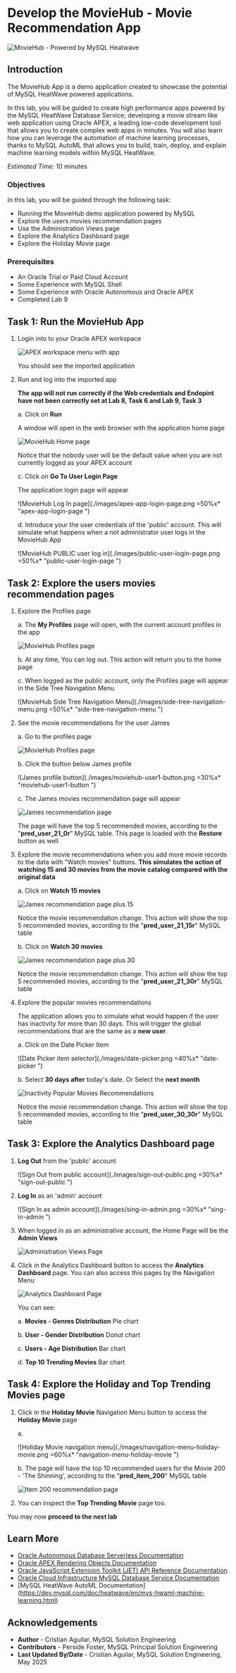 # Develop the MovieHub - Movie Recommendation App

![MovieHub - Powered by MySQL Heatwave](./images/moviehub-logo-large.png "moviehub-logo-large ")

## Introduction

The MovieHub App is a demo application created to showcase the potential of MySQL HeatWave powered applications.

In this lab, you will be guided to create high performance apps powered by the MySQL HeatWave Database Service; developing a movie stream like web application using Oracle APEX, a leading low-code development tool that allows you to create complex web apps in minutes. You will also learn how you can leverage the automation of machine learning processes, thanks to MySQL AutoML that allows you to build, train, deploy, and explain machine learning models within MySQL HeatWave.

_Estimated Time:_ 10 minutes

### Objectives

In this lab, you will be guided through the following task:

- Running the MovieHub demo application powered by MySQL
- Explore the users movies recommendation pages
- Use the Administration Views page
- Explore the Analytics Dashboard page
- Explore the Holiday Movie page


### Prerequisites

- An Oracle Trial or Paid Cloud Account
- Some Experience with MySQL Shell
- Some Experience with Oracle Autonomous and Oracle APEX
- Completed Lab 9

## Task 1: Run the MovieHub App

1. Login into to your Oracle APEX workspace

    ![APEX workspace menu with app](./images/apex-workspace-moviehub-menu.png "apex-workspace-moviehub-menu ")

    You should see the imported application

2. Run and log into the imported app

    **The app will not run correctly if the Web credentials and Endopint have not been correctly set at Lab 8, Task 6 and Lab 9, Task 3**

    a. Click on **Run**

    A window will open in the web browser with the application home page

    ![MovieHub Home page](./images/moviehub-app-home-page.png "moviehub-app-home-page ")

    Notice that the nobody user will be the default value when you are not currently logged as your APEX account

    c. Click on **Go To User Login Page**

    The application login page will appear

    ![MovieHub Log In page](./images/apex-app-login-page.png =50%x* "apex-app-login-page ")

    d. Introduce your the user credentials of the 'public' account. This will simulate what happens when a not administrator user logs in the MovieHub App

    ![MovieHub PUBLIC user log in](./images/public-user-login-page.png =50%x* "public-user-login-page ")

## Task 2: Explore the users movies recommendation pages

1. Explore the Profiles page

    a. The **My Profiles** page will open, with the current account profiles in the app

    ![MovieHub Profiles page](./images/moviehub-profiles-page.png "moviehub-profiles-page ")

    b. At any time, You can log out. This action will return you to the home page

    c. When logged as the public account, only the Profiles page will appear in the Side Tree Navigation Menu

    ![MovieHub Side Tree Navigation Menu](./images/side-tree-navigation-menu.png =50%x* "side-tree-navigation-menu ")

2. See the movie recommendations for the user James

    a. Go to the profiles page

    ![MovieHub Profiles page](./images/moviehub-profiles-page2.png "moviehub-profiles-page ")

    b. Click the button below James profile

    ![James profile button](./images/moviehub-user1-button.png =30%x* "moviehub-user1-button ")

    c. The James movies recommendation page will appear

    ![James recommendation page](./images/recommendations-user1-page.png "recommendations-user1-page ")

    The page will have the top 5 recommended movies, according to the "**pred\_user\_21\_0r**" MySQL table. This page is loaded with the **Restore** button as well

3. Explore the movie recommendations when you add more movie records to the data with "Watch movies" buttons. **This simulates the action of watching 15 and 30 movies from the movie catalog compared with the original data**

    a. Click on **Watch 15 movies**

    ![James recommendation page plus 15](./images/recommendations-user1-plus15.png "recommendations-user1-plus15 ")

    Notice the movie recommendation change. This action will show the top 5 recommended movies, according to the "**pred\_user\_21\_15r**" MySQL table

    b. Click on **Watch 30 movies**

    ![James recommendation page plus 30](./images/recommendations-user1-plus30.png "recommendations-user1-plus30 ")

    Notice the movie recommendation change. This action will show the top 5 recommended movies, according to the "**pred\_user\_21\_30r**" MySQL table

4. Explore the popular movies recommendations

    The application allows you to simulate what would happen if the user has inactivity for more than 30 days. This will trigger the global recommendations that are the same as a **new user**.

    a. Click on the Date Picker Item

    ![Date Picker item selector](./images/date-picker.png =40%x* "date-picker ")

    b. Select **30 days after** today's date. Or Select the **next month**

    ![Inactivity Popular Movies Recommendations](./images/recommendations-popular-movies.png "recommendations-popular-movies ")

    Notice the movie recommendation change. This action will show the top 5 recommended movies, according to the "**pred\_user\_30\_30r**" MySQL table

## Task 3: Explore the Analytics Dashboard page

1. **Log Out** from the 'public' account

    ![Sign Out from public account](./images/sign-out-public.png =30%x* "sign-out-public ")

2. **Log In** as an 'admin' account

    ![Sign In as admin account](./images/sing-in-admin.png =30%x*  "sing-in-admin ")

3. When logged in as an administrative account, the Home Page will be the **Admin Views**

    ![Administration Views Page](./images/administration-views.png  "administration-views ")

4. Click in the Analytics Dashboard button to access the **Analytics Dashboard** page. You can also access this pages by the Navigation Menu

    ![Analytics Dashboard Page](./images/analytics-dashboard-page.png  "analytics-dashboard-page ")

    You can see:

    a. **Movies - Genres Distribution** Pie chart

    b. **User - Gender Distribution** Donut chart

    c. **Users - Age Distribution** Bar chart

    d. **Top 10 Trending Movies** Bar chart

## Task 4: Explore the Holiday and Top Trending Movies page

1. Click in the **Holiday Movie** Navigation Menu button to access the **Holiday Movie** page

    a.

    ![Holiday Movie navigation menu](./images/navigation-menu-holiday-movie.png =60%x* "navigation-menu-holiday-movie ")

    b. The page will have the top 10 recommended users for the Movie 200 - 'The Shinning', according to the "**pred\_item\_200**" MySQL table

    ![Item 200 recommendation page](./images/recommendations-item-200-page.png "recommendations-item-200-page ")

2. You can inspect the **Top Trending Movie** page too.

You may now **proceed to the next lab**

## Learn More

- [Oracle Autonomous Database Serverless Documentation](https://docs.oracle.com/en/cloud/paas/autonomous-database/serverless/adbsb/index.html#Oracle%C2%AE-Cloud)
- [Oracle APEX Rendering Objects Documentation](https://docs.oracle.com/en/database/oracle/apex/23.1/aexjs/apex.html)
- [Oracle JavaScript Extension Toolkit (JET) API Reference Documentation](https://docs.oracle.com/en/middleware/developer-tools/jet/14.1/develop/getting-started-oracle-javascript-extension-toolkit-jet.html)
- [Oracle Cloud Infrastructure MySQL Database Service Documentation](https://docs.oracle.com/en-us/iaas/mysql-database/home.htm)
- [MySQL HeatWave AutoML Documentation] (https://dev.mysql.com/doc/heatwave/en/mys-hwaml-machine-learning.html)

## Acknowledgements

- **Author** - Cristian Aguilar, MySQL Solution Engineering
- **Contributors** - Perside Foster, MySQL Principal Solution Engineering
- **Last Updated By/Date** - Cristian Aguilar, MySQL Solution Engineering, May 2025
